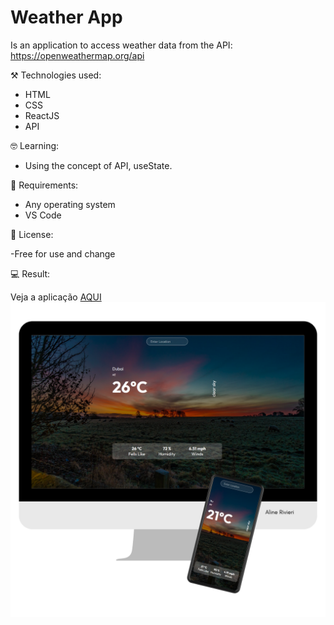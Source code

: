 # Weather App

Is an application to access weather data from the API: https://openweathermap.org/api

⚒️ Technologies used:

- HTML
- CSS
- ReactJS
- API 

🤓 Learning:

- Using the concept of API, useState.

📄 Requirements:

- Any operating system
- VS Code


📝 License:

-Free for use and change

💻 Result:

Veja a aplicação [AQUI](https://weather-app-lovat-rho.vercel.app/)
![Preview page GIF](./src/assets/preview.png)